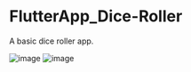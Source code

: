 # FlutterApp_Dice-Roller

A basic dice roller app.

![image](https://github.com/Nayent/FlutterApp_Dice-Roller/assets/61243580/249efb0a-008f-46db-9501-2098e0ffbf6c)
![image](https://github.com/Nayent/FlutterApp_Dice-Roller/assets/61243580/0571ea32-e48c-4313-8919-474447612cd0)

